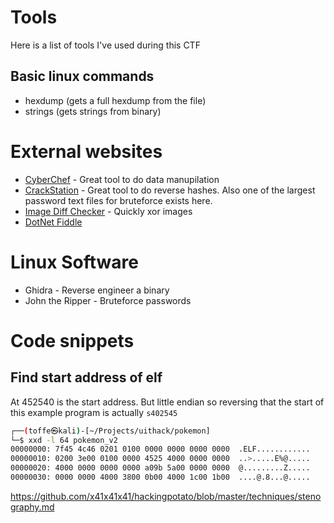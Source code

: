 # Tools

Here is a list of tools I've used during this CTF

## Basic linux commands

- hexdump (gets a full hexdump from the file)
- strings (gets strings from binary)

# External websites

- [CyberChef](https://gchq.github.io/CyberChef) - Great tool to do data manupilation
- [CrackStation](https://crackstation.net/) - Great tool to do reverse hashes. Also one of the largest password text files for bruteforce exists here. 
- [Image Diff Checker](https://www.diffchecker.com/image-compare/) - Quickly xor images 
- [DotNet Fiddle](https://dotnetfiddle.net/)

# Linux Software

- Ghidra - Reverse engineer a binary
- John the Ripper - Bruteforce passwords

# Code snippets

## Find start address of elf

At 452540 is the start address. But little endian so reversing that the start of this example program is actually `s402545`

```bash
┌──(toffe㉿kali)-[~/Projects/uithack/pokemon]
└─$ xxd -l 64 pokemon_v2 
00000000: 7f45 4c46 0201 0100 0000 0000 0000 0000  .ELF............
00000010: 0200 3e00 0100 0000 4525 4000 0000 0000  ..>.....E%@.....
00000020: 4000 0000 0000 0000 a09b 5a00 0000 0000  @.........Z.....
00000030: 0000 0000 4000 3800 0b00 4000 1c00 1b00  ....@.8...@.....
```


https://github.com/x41x41x41/hackingpotato/blob/master/techniques/stenography.md